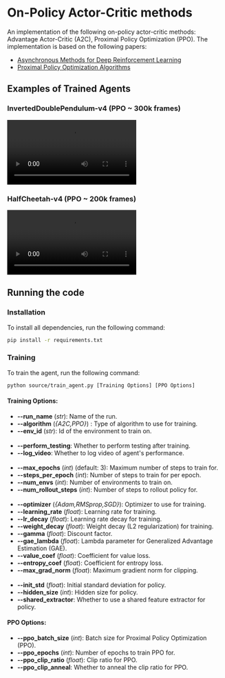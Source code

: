 # On-Policy Actor-Critic methods
An implementation of the following on-policy actor-critic methods: Advantage Actor-Critic (A2C), Proximal Policy Optimization (PPO). The implementation is based on the following papers: 
- [Asynchronous Methods for Deep Reinforcement Learning](https://arxiv.org/abs/1602.01783)
- [Proximal Policy Optimization Algorithms](https://arxiv.org/abs/1707.06347)

## Examples of Trained Agents
### InvertedDoublePendulum-v4 (PPO ~ 300k frames)
<video src="https://github.com/Rmko4/RL-Policy-Gradients/raw/main/videos/InvertedDoublePendulum-v4-300k.mp4" controls title="Title"></video>

### HalfCheetah-v4 (PPO ~ 200k frames)
<video src="https://github.com/Rmko4/RL-Policy-Gradients/raw/main/videos/HalfCheetah-v4-200k.mp4" controls title="Title"></video>

## Running the code
### Installation
To install all dependencies, run the following command:
```bash
pip install -r requirements.txt
```

### Training
To train the agent, run the following command:
```bash
python source/train_agent.py [Training Options] [PPO Options]
```

#### Training Options:
- **--run_name** (*str*): Name of the run.
- **--algorithm** (*{A2C,PPO}*) : Type of algorithm to use for training.
- **--env_id** (*str*): Id of the environment to train on.
<br><br>
- **--perform_testing**: Whether to perform testing after training.
- **--log_video**: Whether to log video of agent's performance.
<br><br>
- **--max_epochs** (*int*) (default: 3): Maximum number of steps to train for.
- **--steps_per_epoch** (*int*): Number of steps to train for per epoch.
- **--num_envs** (*int*): Number of environments to train on.
- **--num_rollout_steps** (*int*): Number of steps to rollout policy for.
<br><br>
- **--optimizer** (*{Adam,RMSprop,SGD}*): Optimizer to use for training.
- **--learning_rate** (*float*): Learning rate for training.
- **--lr_decay** (*float*): Learning rate decay for training.
- **--weight_decay** (*float*): Weight decay (L2 regularization) for training.
- **--gamma** (*float*): Discount factor.
- **--gae_lambda** (*float*): Lambda parameter for Generalized Advantage Estimation (GAE).
- **--value_coef** (*float*): Coefficient for value loss.
- **--entropy_coef** (*float*): Coefficient for entropy loss.
- **--max_grad_norm** (*float*): Maximum gradient norm for clipping.
<br><br>
- **--init_std** (*float*): Initial standard deviation for policy.
- **--hidden_size** (*int*): Hidden size for policy.
- **--shared_extractor**: Whether to use a shared feature extractor for policy.

#### PPO Options:
- **--ppo_batch_size** (*int*): Batch size for Proximal Policy Optimization (PPO).
- **--ppo_epochs** (*int*): Number of epochs to train PPO for.
- **--ppo_clip_ratio** (*float*): Clip ratio for PPO.
- **--ppo_clip_anneal**: Whether to anneal the clip ratio for PPO.